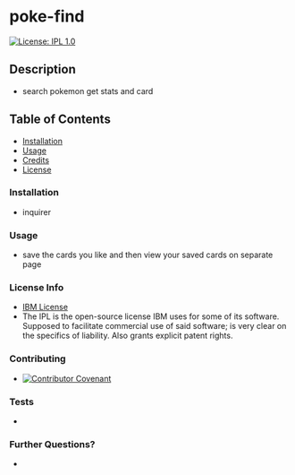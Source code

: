 # poke-find
  [![License: IPL 1.0](https://img.shields.io/badge/License-IPL_1.0-blue.svg)](https://opensource.org/licenses/IPL-1.0)

  ## Description
  
  * search pokemon get stats and card

  ## Table of Contents

  * [Installation](#installation)
  * [Usage](#usage)
  * [Credits](#credits)
  * [License](#license)

  ### Installation
  
  * inquirer

  ### Usage

  * save the cards you like and then view your saved cards on separate page

  ### License Info
  * [IBM License](https://opensource.org/licenses/IPL-1.0)
  * The IPL is the open-source license IBM uses for some of its software. Supposed to facilitate commercial use of said software; is very clear on the specifics of liability. Also grants explicit patent rights.
  
  ### Contributing

  * [![Contributor Covenant](https://img.shields.io/badge/Contributor%20Covenant-2.1-4baaaa.svg)](code_of_conduct.md)

  ### Tests

  *

  ### Further Questions?

  *
